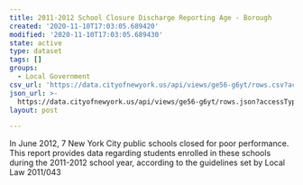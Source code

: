 ```yaml
---
title: 2011-2012 School Closure Discharge Reporting Age - Borough
created: '2020-11-10T17:03:05.689420'
modified: '2020-11-10T17:03:05.689430'
state: active
type: dataset
tags: []
groups:
  - Local Government
csv_url: 'https://data.cityofnewyork.us/api/views/ge56-g6yt/rows.csv?accessType=DOWNLOAD'
json_url: >-
  https://data.cityofnewyork.us/api/views/ge56-g6yt/rows.json?accessType=DOWNLOAD
layout: post

---
```

In June 2012, 7 New York City public schools closed for poor performance.  This report provides data regarding students enrolled in these schools during the 2011-2012 school year, according to the guidelines set by Local Law 2011/043
